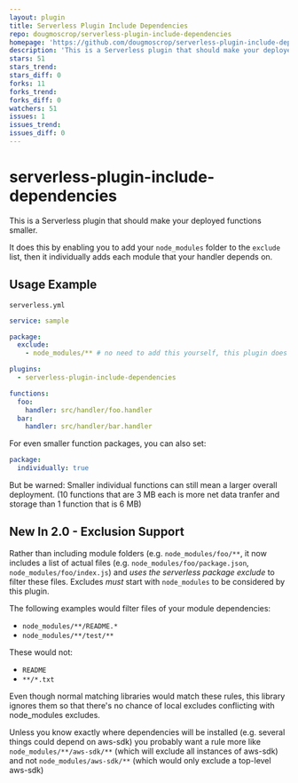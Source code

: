 ```yaml
---
layout: plugin
title: Serverless Plugin Include Dependencies
repo: dougmoscrop/serverless-plugin-include-dependencies
homepage: 'https://github.com/dougmoscrop/serverless-plugin-include-dependencies'
description: 'This is a Serverless plugin that should make your deployed functions smaller.'
stars: 51
stars_trend: 
stars_diff: 0
forks: 11
forks_trend: 
forks_diff: 0
watchers: 51
issues: 1
issues_trend: 
issues_diff: 0
---
```



# serverless-plugin-include-dependencies

This is a Serverless plugin that should make your deployed functions smaller.

It does this by enabling you to add your `node_modules` folder to the `exclude` list, then it individually adds each module that your handler depends on.

## Usage Example

`serverless.yml`
```yaml
service: sample

package:
  exclude:
    - node_modules/** # no need to add this yourself, this plugin does it for you

plugins:
  - serverless-plugin-include-dependencies

functions:
  foo:
    handler: src/handler/foo.handler
  bar:
    handler: src/handler/bar.handler
```

For even smaller function packages, you can also set:

```yaml
package:
  individually: true
```
But be warned: Smaller individual functions can still mean a larger overall deployment. (10 functions that are 3 MB each is more net data tranfer and storage than 1 function that is 6 MB)

## New In 2.0 - Exclusion Support

Rather than including module folders (e.g. `node_modules/foo/**`, it now includes a list of actual files (e.g. `node_modules/foo/package.json`, `node_modules/foo/index.js`) and *uses the serverless package exclude* to filter these files. Excludes *must* start with `node_modules` to be considered by this plugin.

The following examples would filter files of your module dependencies:

- `node_modules/**/README.*`
- `node_modules/**/test/**`

These would not:

- `README`
- `**/*.txt`

Even though normal matching libraries would match these rules, this library ignores them so that there's no chance of local excludes conflicting with node_modules excludes.

Unless you know exactly where dependencies will be installed (e.g. several things could depend on aws-sdk) you probably want a rule more like `node_modules/**/aws-sdk/**` (which will exclude all instances of aws-sdk) and not `node_modules/aws-sdk/**` (which would only exclude a top-level aws-sdk)

